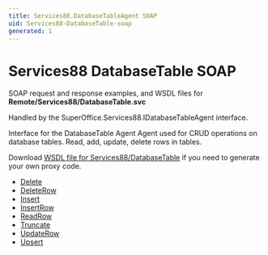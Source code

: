 ```yaml
---
title: Services88.DatabaseTableAgent SOAP
uid: Services88-DatabaseTable-soap
generated: 1
---
```


# Services88 DatabaseTable SOAP

SOAP request and response examples, and WSDL files for **Remote/Services88/DatabaseTable.svc**

Handled by the <see cref="T:SuperOffice.Services88.IDatabaseTableAgent">SuperOffice.Services88.IDatabaseTableAgent</see> interface.

Interface for the DatabaseTable Agent
Agent used for CRUD operations on database tables. Read, add, update, delete rows in tables.

Download [WSDL file for Services88/DatabaseTable](../Services88-DatabaseTable.md) if you need to generate your own proxy code.

* [Delete](Delete.md)
* [DeleteRow](DeleteRow.md)
* [Insert](Insert.md)
* [InsertRow](InsertRow.md)
* [ReadRow](ReadRow.md)
* [Truncate](Truncate.md)
* [UpdateRow](UpdateRow.md)
* [Upsert](Upsert.md)
